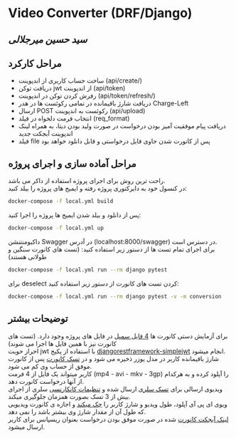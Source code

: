 # Video Converter (DRF/Django)
## _سید حسین میرجلالی_
## مراحل کارکرد
- ساخت حساب کاربری از اندپوینت (api/create/)
- دریافت توکن jwt از اندپوینت (api/token)
- رفرش کردن توکن در اندپوینت (api/token/refresh/)
- دریافت شارژ باقیمانده در تمامی رکوئست ها در هدر Charge-Left
- ارسال POST رکوئست به اندپوینت (api/upload)
- انتخاب فرمت دلخواه در فیلد (req_format)
- دریافت پیام موفقیت آمیز بودن درخواست در صورت ولید بودن دیتا، به همراه لینک اندپوینت آبجکت جدید
- فيلد file پس از کانورت شدن حاوی فایل درخواستی و قابل دانلود خواهد بود 

## مراحل آماده سازی و اجرای پروژه
راحت ترین روش برای اجرای پروژه استفاده از داکر می باشد.<br />
در کنسول خود به دایرکتوری پروژه رفته و ایمیج های پروژه را بیلد کنید:<br />

```sh
docker-compose -f local.yml build
```

پس از دانلود و بیلد شدن ایمیج ها پروژه را اجرا کنید:<br />
```sh
docker-compose -f local.yml up
```

داکیومنتنشن Swagger در آدرس (localhost:8000/swagger) در دسترس است.<br />
برای اجرای تمام تست ها از دستور زیر استفاده کنید: (تست های کانورت سنگین و طولانی هستند)<br />

```sh
docker-compose -f local.yml run --rm django pytest
```
برای deselect کردن تست های کانورت از دستور زیر استفاده کنید:<br />
```sh
docker-compose -f local.yml run --rm django pytest -v -m conversion
```

## توضیحات بیشتر
برای آزمایش دستی کانورت ها [4 فایل سمپل](https://github.com/HosseinMirjalali/converter-task/tree/master/converter/test_video_files) در فایل های پروژه وجود دارد. (تست های کانورت نیز با همین فایل ها اجرا می شوند)<br />
احراز حویت jwt با استفاده از پکیج  [djangorestframework-simplejwt](https://github.com/jazzband/djangorestframework-simplejwt)
 انجام میشود. <br />
شارژ باقیمانده کاربر در مدل یوزر ذخیره می شود و در [تسک کانورت](https://github.com/HosseinMirjalali/converter-task/blob/master/converter/video/tasks.py#L14)
پس از کانورت موفق از حساب وی کم می شود. <br />
کاربر میتواند یک فایل از 4 فرمت (mp4 - avi - mkv - 3gp) را آپلود کرده و به هرکدام از آنها درخواست کانورت دهد. <br />
ویدیوی ارسالی برای [تسک سلری](https://github.com/HosseinMirjalali/converter-task/blob/master/converter/video/tasks.py#L14) ارسال شده و [تنظیمات کانکارنسی](https://github.com/HosseinMirjalali/converter-task/blob/master/config/settings/base.py#L285) سلری از اجرای بیش از 3 تسک بصورت همزمان جلوگیری میکند. <br />
ویوی ای پی آی آپلود، طول ویدیو و شارژ کاربر را [چک میکند](https://github.com/HosseinMirjalali/converter-task/blob/master/converter/video/api/views.py#L32) و اجازه ی کانورت ویدیویی که طول آن از مقدار شارژ وی بیشتر باشد را نمی دهد. <br />
[لینک آبجکت کانورت](https://github.com/HosseinMirjalali/converter-task/blob/master/converter/video/api/views.py#L46) شده در صورت موفق بودن درخواست بعنوان ریسپانس برای کاربر ارسال میشود. <br />
